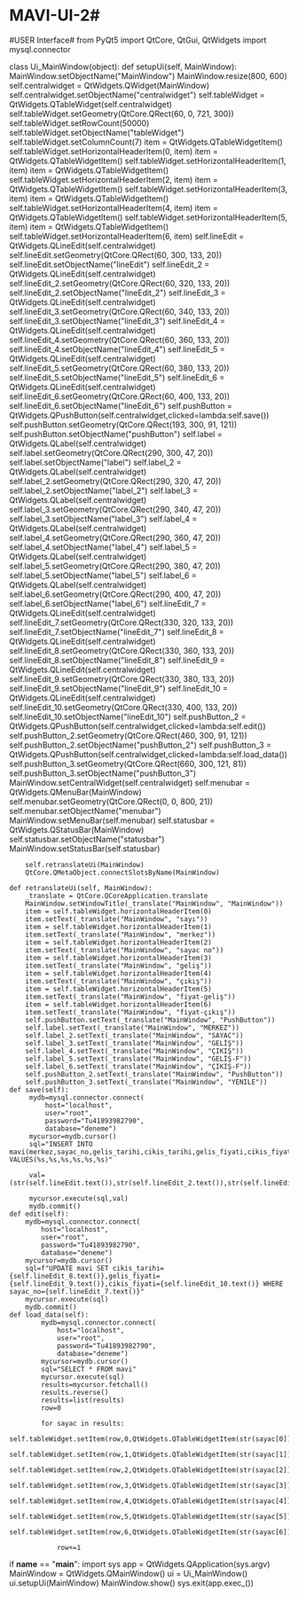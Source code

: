 # MAVI-UI-2#
#USER Interface#
from PyQt5 import QtCore, QtGui, QtWidgets
import mysql.connector

class Ui_MainWindow(object):
    def setupUi(self, MainWindow):
        MainWindow.setObjectName("MainWindow")
        MainWindow.resize(800, 600)
        self.centralwidget = QtWidgets.QWidget(MainWindow)
        self.centralwidget.setObjectName("centralwidget")
        self.tableWidget = QtWidgets.QTableWidget(self.centralwidget)
        self.tableWidget.setGeometry(QtCore.QRect(60, 0, 721, 300))
        self.tableWidget.setRowCount(50000)
        self.tableWidget.setObjectName("tableWidget")
        self.tableWidget.setColumnCount(7)
        item = QtWidgets.QTableWidgetItem()
        self.tableWidget.setHorizontalHeaderItem(0, item)
        item = QtWidgets.QTableWidgetItem()
        self.tableWidget.setHorizontalHeaderItem(1, item)
        item = QtWidgets.QTableWidgetItem()
        self.tableWidget.setHorizontalHeaderItem(2, item)
        item = QtWidgets.QTableWidgetItem()
        self.tableWidget.setHorizontalHeaderItem(3, item)
        item = QtWidgets.QTableWidgetItem()
        self.tableWidget.setHorizontalHeaderItem(4, item)
        item = QtWidgets.QTableWidgetItem()
        self.tableWidget.setHorizontalHeaderItem(5, item)
        item = QtWidgets.QTableWidgetItem()
        self.tableWidget.setHorizontalHeaderItem(6, item)
        self.lineEdit = QtWidgets.QLineEdit(self.centralwidget)
        self.lineEdit.setGeometry(QtCore.QRect(60, 300, 133, 20))
        self.lineEdit.setObjectName("lineEdit")
        self.lineEdit_2 = QtWidgets.QLineEdit(self.centralwidget)
        self.lineEdit_2.setGeometry(QtCore.QRect(60, 320, 133, 20))
        self.lineEdit_2.setObjectName("lineEdit_2")
        self.lineEdit_3 = QtWidgets.QLineEdit(self.centralwidget)
        self.lineEdit_3.setGeometry(QtCore.QRect(60, 340, 133, 20))
        self.lineEdit_3.setObjectName("lineEdit_3")
        self.lineEdit_4 = QtWidgets.QLineEdit(self.centralwidget)
        self.lineEdit_4.setGeometry(QtCore.QRect(60, 360, 133, 20))
        self.lineEdit_4.setObjectName("lineEdit_4")
        self.lineEdit_5 = QtWidgets.QLineEdit(self.centralwidget)
        self.lineEdit_5.setGeometry(QtCore.QRect(60, 380, 133, 20))
        self.lineEdit_5.setObjectName("lineEdit_5")
        self.lineEdit_6 = QtWidgets.QLineEdit(self.centralwidget)
        self.lineEdit_6.setGeometry(QtCore.QRect(60, 400, 133, 20))
        self.lineEdit_6.setObjectName("lineEdit_6")
        self.pushButton = QtWidgets.QPushButton(self.centralwidget,clicked=lambda:self.save())
        self.pushButton.setGeometry(QtCore.QRect(193, 300, 91, 121))
        self.pushButton.setObjectName("pushButton")
        self.label = QtWidgets.QLabel(self.centralwidget)
        self.label.setGeometry(QtCore.QRect(290, 300, 47, 20))
        self.label.setObjectName("label")
        self.label_2 = QtWidgets.QLabel(self.centralwidget)
        self.label_2.setGeometry(QtCore.QRect(290, 320, 47, 20))
        self.label_2.setObjectName("label_2")
        self.label_3 = QtWidgets.QLabel(self.centralwidget)
        self.label_3.setGeometry(QtCore.QRect(290, 340, 47, 20))
        self.label_3.setObjectName("label_3")
        self.label_4 = QtWidgets.QLabel(self.centralwidget)
        self.label_4.setGeometry(QtCore.QRect(290, 360, 47, 20))
        self.label_4.setObjectName("label_4")
        self.label_5 = QtWidgets.QLabel(self.centralwidget)
        self.label_5.setGeometry(QtCore.QRect(290, 380, 47, 20))
        self.label_5.setObjectName("label_5")
        self.label_6 = QtWidgets.QLabel(self.centralwidget)
        self.label_6.setGeometry(QtCore.QRect(290, 400, 47, 20))
        self.label_6.setObjectName("label_6")
        self.lineEdit_7 = QtWidgets.QLineEdit(self.centralwidget)
        self.lineEdit_7.setGeometry(QtCore.QRect(330, 320, 133, 20))
        self.lineEdit_7.setObjectName("lineEdit_7")
        self.lineEdit_8 = QtWidgets.QLineEdit(self.centralwidget)
        self.lineEdit_8.setGeometry(QtCore.QRect(330, 360, 133, 20))
        self.lineEdit_8.setObjectName("lineEdit_8")
        self.lineEdit_9 = QtWidgets.QLineEdit(self.centralwidget)
        self.lineEdit_9.setGeometry(QtCore.QRect(330, 380, 133, 20))
        self.lineEdit_9.setObjectName("lineEdit_9")
        self.lineEdit_10 = QtWidgets.QLineEdit(self.centralwidget)
        self.lineEdit_10.setGeometry(QtCore.QRect(330, 400, 133, 20))
        self.lineEdit_10.setObjectName("lineEdit_10")
        self.pushButton_2 = QtWidgets.QPushButton(self.centralwidget,clicked=lambda:self.edit())
        self.pushButton_2.setGeometry(QtCore.QRect(460, 300, 91, 121))
        self.pushButton_2.setObjectName("pushButton_2")
        self.pushButton_3 = QtWidgets.QPushButton(self.centralwidget,clicked=lambda:self.load_data())
        self.pushButton_3.setGeometry(QtCore.QRect(660, 300, 121, 81))
        self.pushButton_3.setObjectName("pushButton_3")
        MainWindow.setCentralWidget(self.centralwidget)
        self.menubar = QtWidgets.QMenuBar(MainWindow)
        self.menubar.setGeometry(QtCore.QRect(0, 0, 800, 21))
        self.menubar.setObjectName("menubar")
        MainWindow.setMenuBar(self.menubar)
        self.statusbar = QtWidgets.QStatusBar(MainWindow)
        self.statusbar.setObjectName("statusbar")
        MainWindow.setStatusBar(self.statusbar)

        self.retranslateUi(MainWindow)
        QtCore.QMetaObject.connectSlotsByName(MainWindow)

    def retranslateUi(self, MainWindow):
        _translate = QtCore.QCoreApplication.translate
        MainWindow.setWindowTitle(_translate("MainWindow", "MainWindow"))
        item = self.tableWidget.horizontalHeaderItem(0)
        item.setText(_translate("MainWindow", "sayı"))
        item = self.tableWidget.horizontalHeaderItem(1)
        item.setText(_translate("MainWindow", "merkez"))
        item = self.tableWidget.horizontalHeaderItem(2)
        item.setText(_translate("MainWindow", "sayac no"))
        item = self.tableWidget.horizontalHeaderItem(3)
        item.setText(_translate("MainWindow", "geliş"))
        item = self.tableWidget.horizontalHeaderItem(4)
        item.setText(_translate("MainWindow", "çıkış"))
        item = self.tableWidget.horizontalHeaderItem(5)
        item.setText(_translate("MainWindow", "fiyat-geliş"))
        item = self.tableWidget.horizontalHeaderItem(6)
        item.setText(_translate("MainWindow", "fiyat-çıkış"))
        self.pushButton.setText(_translate("MainWindow", "PushButton"))
        self.label.setText(_translate("MainWindow", "MERKEZ"))
        self.label_2.setText(_translate("MainWindow", "SAYAC"))
        self.label_3.setText(_translate("MainWindow", "GELİŞ"))
        self.label_4.setText(_translate("MainWindow", "ÇIKIŞ"))
        self.label_5.setText(_translate("MainWindow", "GELİŞ-F"))
        self.label_6.setText(_translate("MainWindow", "ÇIKIŞ-F"))
        self.pushButton_2.setText(_translate("MainWindow", "PushButton"))
        self.pushButton_3.setText(_translate("MainWindow", "YENILE"))
    def save(self): 
         mydb=mysql.connector.connect(
             host="localhost",
             user="root",
             password="Tu41893982790",
             database="deneme")
         mycursor=mydb.cursor()
         sql="INSERT INTO mavi(merkez,sayac_no,gelis_tarihi,cikis_tarihi,gelis_fiyati,cikis_fiyati) VALUES(%s,%s,%s,%s,%s,%s)"
         
         val=(str(self.lineEdit.text()),str(self.lineEdit_2.text()),str(self.lineEdit_3.text()),str(self.lineEdit_4.text()),str(self.lineEdit_5.text()),str(self.lineEdit_6.text()))
         
         mycursor.execute(sql,val)
         mydb.commit()
    def edit(self): 
        mydb=mysql.connector.connect(
            host="localhost",
            user="root",
            password="Tu41893982790",
            database="deneme")
        mycursor=mydb.cursor()
        sql=f"UPDATE mavi SET cikis_tarihi={self.lineEdit_8.text()},gelis_fiyati={self.lineEdit_9.text()},cikis_fiyati={self.lineEdit_10.text()} WHERE sayac_no={self.lineEdit_7.text()}"
        mycursor.execute(sql)
        mydb.commit()     
    def load_data(self):
            mydb=mysql.connector.connect(
                host="localhost",
                user="root",
                password="Tu41893982790",
                database="deneme")
            mycursor=mydb.cursor()
            sql="SELECT * FROM mavi"
            mycursor.execute(sql)
            results=mycursor.fetchall()
            results.reverse()
            results=list(results)
            row=0
            
            for sayac in results:
                self.tableWidget.setItem(row,0,QtWidgets.QTableWidgetItem(str(sayac[0])))
                self.tableWidget.setItem(row,1,QtWidgets.QTableWidgetItem(str(sayac[1])))
                self.tableWidget.setItem(row,2,QtWidgets.QTableWidgetItem(str(sayac[2])))
                self.tableWidget.setItem(row,3,QtWidgets.QTableWidgetItem(str(sayac[3])))
                self.tableWidget.setItem(row,4,QtWidgets.QTableWidgetItem(str(sayac[4])))
                self.tableWidget.setItem(row,5,QtWidgets.QTableWidgetItem(str(sayac[5])))
                self.tableWidget.setItem(row,6,QtWidgets.QTableWidgetItem(str(sayac[6])))
               
                row+=1     

if __name__ == "__main__":
    import sys
    app = QtWidgets.QApplication(sys.argv)
    MainWindow = QtWidgets.QMainWindow()
    ui = Ui_MainWindow()
    ui.setupUi(MainWindow)
    MainWindow.show()
    sys.exit(app.exec_())

